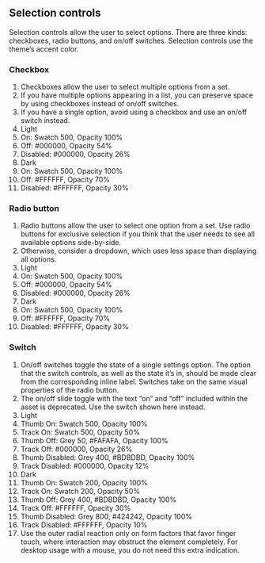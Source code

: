## Selection controls

Selection controls allow the user to select options. There are three kinds: checkboxes, radio buttons, and on/off switches. Selection controls use the theme’s accent color.

### Checkbox
1. Checkboxes allow the user to select multiple options from a set.
2. If you have multiple options appearing in a list, you can preserve space by using checkboxes instead of on/off switches.
3. If you have a single option, avoid using a checkbox and use an on/off switch instead.
4. Light
  1. On: Swatch 500, Opacity  100%
  2. Off: #000000, Opacity  54%
  3. Disabled: #000000, Opacity  26%
5. Dark
  1. On: Swatch 500, Opacity  100%
  2. Off: #FFFFFF, Opacity  70%
  3. Disabled: #FFFFFF, Opacity  30%
  
### Radio button
1. Radio buttons allow the user to select one option from a set. Use radio buttons for exclusive selection if you think that the user needs to see all available options side-by-side.
2. Otherwise, consider a dropdown, which uses less space than displaying all options.
3. Light
  1. On: Swatch 500, Opacity 100%
  2. Off: #000000, Opacity  54%
  3. Disabled: #000000, Opacity  26%
4. Dark
  1. On: Swatch 500, Opacity  100%
  2. Off: #FFFFFF, Opacity  70%
  3. Disabled: #FFFFFF, Opacity  30%

### Switch
1. On/off switches toggle the state of a single settings option. The option that the switch controls, as well as the state it’s in, should be made clear from the corresponding inline label. Switches take on the same visual properties of the radio button.
2. The on/off slide toggle with the text “on” and “off” included within the asset is deprecated. Use the switch shown here instead.
3. Light
  1. Thumb On: Swatch 500, Opacity  100%
  2. Track On: Swatch 500, Opacity  50%
  3. Thumb Off: Grey 50, #FAFAFA, Opacity  100%
  4. Track Off: #000000, Opacity  26%
  5. Thumb Disabled: Grey 400, #BDBDBD, Opacity  100%
  6. Track Disabled: #000000, Opacity  12%
4. Dark
  1. Thumb On: Swatch 200, Opacity  100%
  2. Track On: Swatch 200, Opacity  50%
  3. Thumb Off: Grey 400, #BDBDBD, Opacity  100%
  4. Track Off: #FFFFFF, Opacity  30%
  5. Thumb Disabled: Grey 800, #424242, Opacity 100%
  6. Track Disabled: #FFFFFF, Opacity  10%
5. Use the outer radial reaction only on form factors that favor finger touch, where interaction may obstruct the element completely. For desktop usage with a mouse, you do not need this extra indication.
